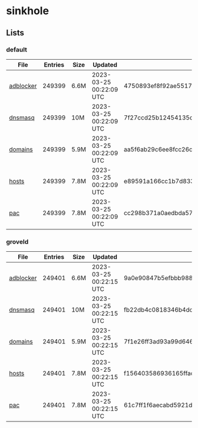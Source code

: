 # sinkhole

## Lists

### default

|File|Entries|Size|Updated|Hash|
|-|-|-|-|-|
|[adblocker](https://raw.githubusercontent.com/groveld/sinkhole/lists/default/adblocker.txt)|249399|6.6M|2023-03-25 00:22:09 UTC|4750893ef8f92ae5517276ab6d6513b05b39ccdfea7e2ee80e2246aa795eb278|
|[dnsmasq](https://raw.githubusercontent.com/groveld/sinkhole/lists/default/dnsmasq.txt)|249399|10M|2023-03-25 00:22:09 UTC|7f27ccd25b12454135db5d1f05eb41f602f0688ac44c568a64f23231886dcda2|
|[domains](https://raw.githubusercontent.com/groveld/sinkhole/lists/default/domains.txt)|249399|5.9M|2023-03-25 00:22:09 UTC|aa5f6ab29c6ee8fcc26c9e8d2cac6488a6546ae0675cf51b6902eee01bf1fb73|
|[hosts](https://raw.githubusercontent.com/groveld/sinkhole/lists/default/hosts.txt)|249399|7.8M|2023-03-25 00:22:09 UTC|e89591a166cc1b7d833469ddb465aefd5142ce4a46222e3e75b38d2f64bc7283|
|[pac](https://raw.githubusercontent.com/groveld/sinkhole/lists/default/pac.txt)|249399|7.8M|2023-03-25 00:22:09 UTC|cc298b371a0aedbda570618d55e0e3ff36aec795e45c3b11bb6dc13c673b7b0d|

### groveld

|File|Entries|Size|Updated|Hash|
|-|-|-|-|-|
|[adblocker](https://raw.githubusercontent.com/groveld/sinkhole/lists/groveld/adblocker.txt)|249401|6.6M|2023-03-25 00:22:15 UTC|9a0e90847b5efbbb988a27922be87d91260497ce969c4ea8df68b4b6d6fc38db|
|[dnsmasq](https://raw.githubusercontent.com/groveld/sinkhole/lists/groveld/dnsmasq.txt)|249401|10M|2023-03-25 00:22:15 UTC|fb22db4c0818346b4dce28ec197d159cc62724ee137be64e2d26968f0b0df2d8|
|[domains](https://raw.githubusercontent.com/groveld/sinkhole/lists/groveld/domains.txt)|249401|5.9M|2023-03-25 00:22:15 UTC|7f1e26ff3ad93a99d6469adda05c8d92b2c779ed765d6e84f6562af5c7c39f0a|
|[hosts](https://raw.githubusercontent.com/groveld/sinkhole/lists/groveld/hosts.txt)|249401|7.8M|2023-03-25 00:22:15 UTC|f156403586936165ffacb602ce99269117efb5f0b207b1a5c0a1b27d5864dcad|
|[pac](https://raw.githubusercontent.com/groveld/sinkhole/lists/groveld/pac.txt)|249401|7.8M|2023-03-25 00:22:15 UTC|61c7ff1f6aecabd5921d8b5a0f85dcbcfbf2ccca31560c66226380ddc2d3c932|
